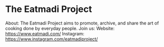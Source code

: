 # The Eatmadi Project

About: The Eatmadi Project aims to promote, archive, and share the art of cooking done by everyday people. 
Join us: 
Website: https://www.eatmadi.com/
Instagram: https://www.instagram.com/eatmadiproject/
